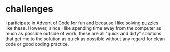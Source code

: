 # challenges

I participate in Advent of Code for fun and because I like solving puzzles like these. However, since I like spending time away from the computer as much as possible outside of work, these are all "quick and dirty" solutions that get me to the solution as quick as possible without any regard for clean code or good coding practice.
